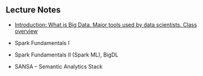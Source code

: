 ## Lecture Notes

- [Introduction: What is Big Data. Major tools used by data scientists. Class overview](slides/1.Introduction.pdf)

- Spark Fundamentals I

- Spark Fundamentals II (Spark ML), BigDL

- SANSA – Semantic Analytics Stack
